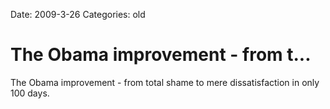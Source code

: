 Date: 2009-3-26
Categories: old

# The Obama improvement - from t...

The Obama improvement - from total shame to mere dissatisfaction in only 100 days.
